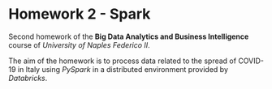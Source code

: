 # Homework 2 - Spark
Second homework of the **Big Data Analytics and Business Intelligence** course of *University of Naples Federico II*.

The aim of the homework is to process data related to the spread of COVID-19 in Italy using *PySpark* in a distributed environment provided by *Databricks*.
